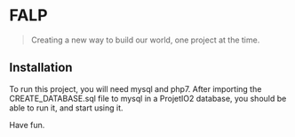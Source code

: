 # FALP

> Creating a new way to build our world, one project at the time.

## Installation

To run this project, you will need mysql and php7.
After importing the CREATE_DATABASE.sql file to mysql in a ProjetIO2 database, you should be able to run it, and start using it.

Have fun.
